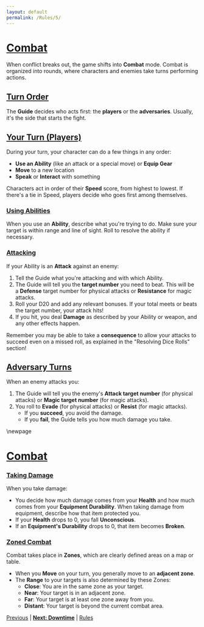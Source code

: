 ```yaml
---
layout: default
permalink: /Rules/5/
---
```

# [Combat](#combat)
When conflict breaks out, the game shifts into **Combat** mode. Combat is organized into rounds, where characters and enemies take turns performing actions.
## [Turn Order](#turn-order)
The **Guide** decides who acts first: the **players** or the **adversaries**. Usually, it's the side that starts the fight.

## [Your Turn (Players)](#heroes-turn)
During your turn, your character can do a few things in any order:

- **Use an Ability** (like an attack or a special move) or **Equip Gear**
- **Move** to a new location
- **Speak** or **Interact** with something

Characters act in order of their **Speed** score, from highest to lowest. If there's a tie in Speed, players decide who goes first among themselves.

### [Using Abilities](#use-an-ability)
When you use an **Ability**, describe what you're trying to do. Make sure your target is within range and line of sight. Roll to resolve the ability if necessary.

### [Attacking](#attacking)
If your Ability is an **Attack** against an enemy:

1. Tell the Guide what you're attacking and with which Ability.
2. The Guide will tell you the **target number** you need to beat. This will be a **Defense** target number for physical attacks or **Resistance** for magic attacks.
3. Roll your D20 and add any relevant bonuses. If your total meets or beats the target number, your attack hits!
4. If you hit, you deal **Damage** as described by your Ability or weapon, and any other effects happen.

Remember you may be able to take a **consequence** to allow your attacks to succeed even on a missed roll, as explained in the "Resolving Dice Rolls" section!
## [Adversary Turns](#enemy-turn)
When an enemy attacks you:

1. The Guide will tell you the enemy's **Attack target number** (for physical attacks) or **Magic target number** (for magic attacks).
2. You roll to **Evade** (for physical attacks) or **Resist** (for magic attacks).
    - If you **succeed**, you avoid the damage.
    - If you **fail**, the Guide tells you how much damage you take.

\newpage

# [Combat](#combat)

### [Taking Damage](#taking-damage)
When you take damage:

- You decide how much damage comes from your **Health** and how much comes from your **Equipment Durability**. When taking damage from equipment, describe how that item protected you.
- If your **Health** drops to 0, you fall **Unconscious**.
- If an **Equipment's Durability** drops to 0, that item becomes **Broken**.

### [Zoned Combat](#zoned-combat)
Combat takes place in **Zones**, which are clearly defined areas on a map or table.

- When you **Move** on your turn, you generally move to an **adjacent zone**.
- The **Range** to your targets is also determined by these Zones:
    - **Close**: You are in the same zone as your target.
    - **Near**: Your target is in an adjacent zone.
    - **Far**: Your target is at least one zone away from you.
    - **Distant**: Your target is beyond the current combat area.

[Previous]({{site.baseurl}}/Rules/4/#flow-of-the-game) | **[Next: Downtime]({{site.baseurl}}/Rules/6/)** | [Rules]({{site.baseurl}}/Rules/Index/#rules)
